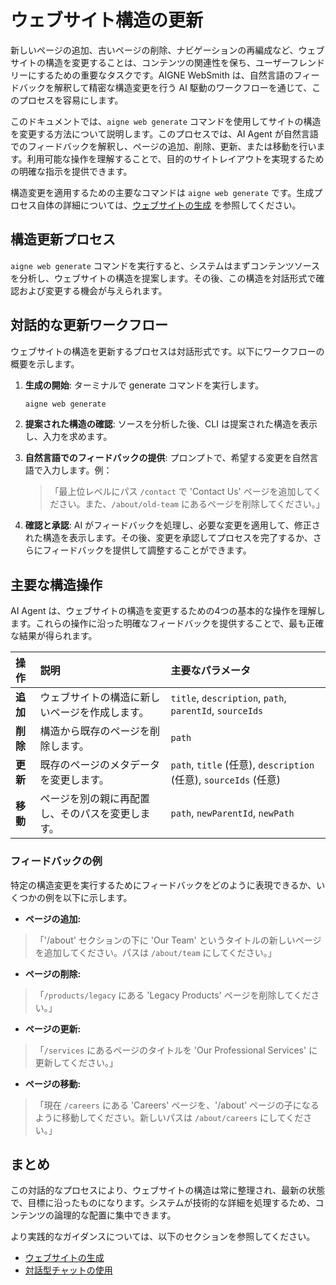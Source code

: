 # ウェブサイト構造の更新

新しいページの追加、古いページの削除、ナビゲーションの再編成など、ウェブサイトの構造を変更することは、コンテンツの関連性を保ち、ユーザーフレンドリーにするための重要なタスクです。AIGNE WebSmith は、自然言語のフィードバックを解釈して精密な構造変更を行う AI 駆動のワークフローを通じて、このプロセスを容易にします。

このドキュメントでは、`aigne web generate` コマンドを使用してサイトの構造を変更する方法について説明します。このプロセスでは、AI Agent が自然言語でのフィードバックを解釈し、ページの追加、削除、更新、または移動を行います。利用可能な操作を理解することで、目的のサイトレイアウトを実現するための明確な指示を提供できます。

構造変更を適用するための主要なコマンドは `aigne web generate` です。生成プロセス自体の詳細については、[ウェブサイトの生成](./core-tasks-generating-a-website.md) を参照してください。
## 構造更新プロセス

`aigne web generate` コマンドを実行すると、システムはまずコンテンツソースを分析し、ウェブサイトの構造を提案します。その後、この構造を対話形式で確認および変更する機会が与えられます。

## 対話的な更新ワークフロー

ウェブサイトの構造を更新するプロセスは対話形式です。以下にワークフローの概要を示します。

1.  **生成の開始**: ターミナルで generate コマンドを実行します。
    ```bash
    aigne web generate
    ```

2.  **提案された構造の確認**: ソースを分析した後、CLI は提案された構造を表示し、入力を求めます。

3.  **自然言語でのフィードバックの提供**: プロンプトで、希望する変更を自然言語で入力します。例：
    > 「最上位レベルにパス `/contact` で 'Contact Us' ページを追加してください。また、`/about/old-team` にあるページを削除してください。」

4.  **確認と承認**: AI がフィードバックを処理し、必要な変更を適用して、修正された構造を表示します。その後、変更を承認してプロセスを完了するか、さらにフィードバックを提供して調整することができます。

## 主要な構造操作

AI Agent は、ウェブサイトの構造を変更するための4つの基本的な操作を理解します。これらの操作に沿った明確なフィードバックを提供することで、最も正確な結果が得られます。

| 操作 | 説明 | 主要なパラメータ |
| :--- | :--- | :--- |
| **追加** | ウェブサイトの構造に新しいページを作成します。 | `title`, `description`, `path`, `parentId`, `sourceIds` |
| **削除** | 構造から既存のページを削除します。 | `path` |
| **更新** | 既存のページのメタデータを変更します。 | `path`, `title` (任意), `description` (任意), `sourceIds` (任意) |
| **移動** | ページを別の親に再配置し、そのパスを変更します。 | `path`, `newParentId`, `newPath` |

### フィードバックの例

特定の構造変更を実行するためにフィードバックをどのように表現できるか、いくつかの例を以下に示します。

- **ページの追加:**
 > 「'/about' セクションの下に 'Our Team' というタイトルの新しいページを追加してください。パスは `/about/team` にしてください。」

- **ページの削除:**
 > 「`/products/legacy` にある 'Legacy Products' ページを削除してください。」

- **ページの更新:**
 > 「`/services` にあるページのタイトルを 'Our Professional Services' に更新してください。」

- **ページの移動:**
 > 「現在 `/careers` にある 'Careers' ページを、'/about' ページの子になるように移動してください。新しいパスは `/about/careers` にしてください。」

## まとめ

この対話的なプロセスにより、ウェブサイトの構造は常に整理され、最新の状態で、目標に沿ったものになります。システムが技術的な詳細を処理するため、コンテンツの論理的な配置に集中できます。

より実践的なガイダンスについては、以下のセクションを参照してください。
- [ウェブサイトの生成](./core-tasks-generating-a-website.md)
- [対話型チャットの使用](./core-tasks-using-the-interactive-chat.md)